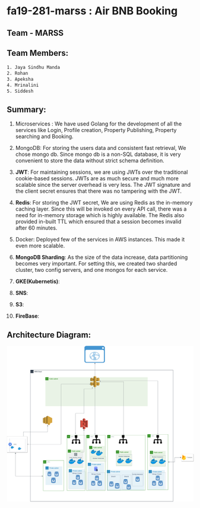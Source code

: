 # fa19-281-marss : Air BNB Booking

## Team - MARSS

## Team Members:
         
    1. Jaya Sindhu Manda
    2. Rohan
    3. Apeksha
    4. Mrinalini
    5. Siddesh

## Summary:
1. Microservices : We have used Golang for the development of all the services like Login, Profile creation, Property Publishing, Property searching and Booking.

2. MongoDB: For storing the users data and consistent fast retrieval, We chose mongo db. Since mongo db is a non-SQL database, it is very convenient to store the data without strict schema definition.

3. **JWT**: For maintaining sessions, we are using JWTs over the traditional cookie-based sessions. JWTs are as much secure and much more scalable since the server overhead is very less. The JWT signature and the client secret ensures that there was no tampering with the JWT.

4. **Redis**: For storing the JWT secret, We are using Redis as the in-memory caching layer. Since this will be invoked on every API call, there was a need for in-memory storage which is highly available. The Redis also provided in-built TTL which ensured that a session becomes invalid after 60 minutes.

5. Docker: Deployed few of the services in AWS instances. This made it even more scalable.

6. **MongoDB Sharding**: As the size of the data increase, data partitioning becomes very important. For setting this, we created two sharded cluster, two config servers, and one mongos for each service.

7. **GKE(Kubernetis)**:

8. **SNS**:

9. **S3**:

10. **FireBase**:

## Architecture Diagram:
![alt text](281Diagram3.png)

